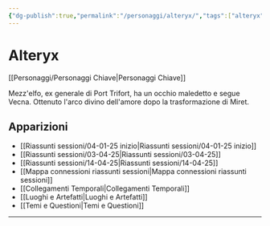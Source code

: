```yaml
---
{"dg-publish":true,"permalink":"/personaggi/alteryx/","tags":["alteryx"]}
---
```


# Alteryx

[[Personaggi/Personaggi Chiave\|Personaggi Chiave]]

Mezz'elfo, ex generale di Port Trifort, ha un occhio maledetto e segue Vecna. Ottenuto l'arco divino dell'amore dopo la trasformazione di Miret.

## Apparizioni
- [[Riassunti sessioni/04-01-25 inizio\|Riassunti sessioni/04-01-25 inizio]]
- [[Riassunti sessioni/03-04-25\|Riassunti sessioni/03-04-25]]
- [[Riassunti sessioni/14-04-25\|Riassunti sessioni/14-04-25]]
- [[Mappa connessioni riassunti sessioni\|Mappa connessioni riassunti sessioni]]
- [[Collegamenti Temporali\|Collegamenti Temporali]]
- [[Luoghi e Artefatti\|Luoghi e Artefatti]]
- [[Temi e Questioni\|Temi e Questioni]]

---